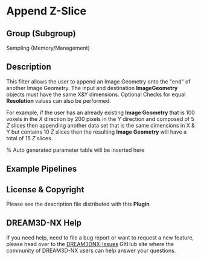 # Append Z-Slice

## Group (Subgroup)

Sampling (Memory/Management)

## Description

This filter allows the user to append an Image Geometry onto the "end" of another Image Geometry. The input and
destination **ImageGeometry** objects must have the same X&Y dimensions. Optional Checks for equal **Resolution** values
can also be performed.

For example, if the user has an already existing **Image Geometry** that is 100 voxels in the *X* direction by 200 pixels in the
*Y* direction and composed of 5 *Z* slices then appending another data set that is the same dimensions in X & Y but contains
10 *Z* slices then the resulting **Image Geometry** will have a total of 15 *Z* slices.

% Auto generated parameter table will be inserted here

## Example Pipelines

## License & Copyright

Please see the description file distributed with this **Plugin**

## DREAM3D-NX Help

If you need help, need to file a bug report or want to request a new feature, please head over to the [DREAM3DNX-Issues](https://github.com/BlueQuartzSoftware/DREAM3DNX-Issues/discussions) GItHub site where the community of DREAM3D-NX users can help answer your questions.
